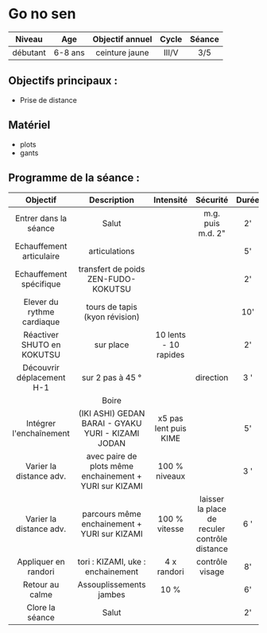 # Go no sen

|Niveau | Age | Objectif annuel | Cycle | Séance |
|:-:|:-:|:-:|:-:|:-:|
|débutant | 6-8 ans | ceinture jaune | III/V | 3/5 |

## Objectifs principaux :
- Prise de distance

## Matériel
- plots
- gants 

## Programme de la séance :

| Objectif | Description | Intensité | Sécurité | Durée |
|:--------:|:-----------:|:---------:|:--------:|:-----:|
| Entrer dans la séance| Salut |  | m.g. puis m.d. 2"| 2' |
| Echauffement articulaire | articulations | | | 5' |
| Echauffement spécifique | transfert de poids ZEN-FUDO-KOKUTSU| | | 2' |
| Elever du rythme cardiaque | tours de tapis (kyon révision) | | | 10' |
| Réactiver SHUTO en KOKUTSU | sur place | 10 lents - 10 rapides | | 2' |
| Découvrir déplacement H-1 | sur 2 pas à 45 ° | | direction | 3 ' |
| | Boire | |
| Intégrer l'enchaînement | (IKI ASHI) GEDAN BARAI - GYAKU YURI - KIZAMI JODAN |  x5 pas lent puis KIME | | 5' |
| Varier la distance adv. | avec paire de plots même enchainement + YURI sur KIZAMI | 100 % niveaux | | 3 ' | 
| Varier la distance adv. | parcours même enchainement + YURI sur KIZAMI | 100 % vitesse  | laisser la place de reculer contrôle distance | 6 ' | 
| Appliquer en randori | tori : KIZAMI, uke : enchainement | 4 x randori | contrôle visage | 8' |
| Retour au calme | Assouplissements jambes | 10 % | | 6' |
| Clore la séance | Salut | | | 2' |